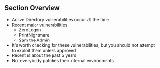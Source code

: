 ## Section Overview
- Active Directory vulnerabilities occur all the time
- Recent major vulnerabilities
  - ZeroLogon
  - PrintNightmare
  - Sam the Admin
- It's worth checking for these vulnerabilities, but you should not attempt to exploit them unless approved
- Recent is about the past 5 years
- Not everybody patches their internal environments
  
